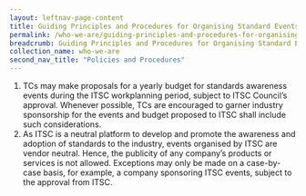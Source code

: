 ```yaml
---
layout: leftnav-page-content
title: Guiding Principles and Procedures for Organising Standard Events
permalink: /who-we-are/guiding-principles-and-procedures-for-organising-standard-events
breadcrumb: Guiding Principles and Procedures for Organising Standard Events
collection_name: who-we-are
second_nav_title: "Policies and Procedures"
---
```


1. TCs may make proposals for a yearly budget for standards awareness events during the ITSC workplanning period, subject to ITSC Council’s approval. Whenever possible, TCs are encouraged to garner industry sponsorship for the events and budget proposed to ITSC shall include such considerations.
2. As ITSC is a neutral platform to develop and promote the awareness and adoption of standards to the industry, events organised by ITSC are vendor neutral. Hence, the publicity of any company’s products or services is not allowed. Exceptions may only be made on a case-by-case basis, for example, a company sponsoring ITSC events, subject to the approval from ITSC.

